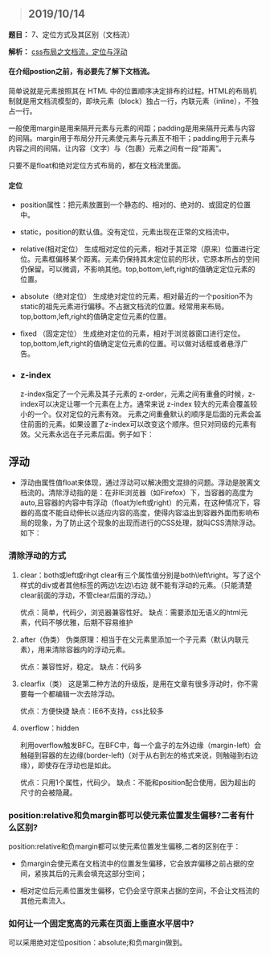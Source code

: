 > ## 2019/10/14

**题目：** 7、定位方式及其区别（文档流）

**解析：** [css布局之文档流，定位与浮动](https://www.jianshu.com/p/df4bc43fa963) 



#### 在介绍postion之前，有必要先了解下文档流。

简单说就是元素按照其在 HTML 中的位置顺序决定排布的过程。HTML的布局机制就是用文档流模型的，即块元素（block）独占一行，内联元素（inline），不独占一行。

一般使用margin是用来隔开元素与元素的间距；padding是用来隔开元素与内容的间隔。margin用于布局分开元素使元素与元素互不相干；padding用于元素与内容之间的间隔，让内容（文字）与（包裹）元素之间有一段“距离”。

只要不是float和绝对定位方式布局的，都在文档流里面。



#### 定位

- position属性：把元素放置到一个静态的、相对的、绝对的、或固定的位置中。

- static，position的默认值。没有定位，元素出现在正常的文档流中。
- relative(相对定位）
  生成相对定位的元素，相对于其正常（原来）位置进行定位。元素框偏移某个距离。元素仍保持其未定位前的形状，它原本所占的空间仍保留。可以微调，不影响其他。top,bottom,left,right的值确定定位元素的位置。



- absolute（绝对定位）
  生成绝对定位的元素，相对最近的一个position不为static的祖先元素进行偏移。不占据文档流的位置。经常用来布局。top,bottom,left,right的值确定定位元素的位置。

- fixed （固定定位）
  生成绝对定位的元素，相对于浏览器窗口进行定位。top,bottom,left,right的值确定定位元素的位置。可以做对话框或者悬浮广告。

- ### z-index

  z-index指定了一个元素及其子元素的 z-order，元素之间有重叠的时候，z-index可以决定让哪一个元素在上方。通常来说 z-index 较大的元素会覆盖较小的一个。仅对定位的元素有效。
  元素之间重叠默认的顺序是后面的元素会盖住前面的元素。如果设置了z-index可以改变这个顺序。但只对同级的元素有效。父元素永远在子元素后面。例子如下：



## 浮动

- 浮动由属性值float来体现，通过浮动可以解决图文混排的问题。浮动是脱离文档流的。清除浮动指的是：在非IE浏览器（如Firefox）下，当容器的高度为auto,且容器的内容中有浮动（float为left或right）的元素，在这种情况下，容器的高度不能自动伸长以适应内容的高度，使得内容溢出到容器外面而影响布局的现象，为了防止这个现象的出现而进行的CSS处理，就叫CSS清除浮动。如下：





### 清除浮动的方式

1. clear：both或left或rihgt
   clear有三个属性值分别是both\left\right。写了这个样式的div或者其他标签的两边\左边\右边 就不能有浮动的元素。（只能清楚clear前面的浮动，不管clear后面的浮动。）

   优点：简单，代码少，浏览器兼容性好。
   缺点：需要添加无语义的html元素，代码不够优雅，后期不容易维护

2. after（伪类）
   伪类原理：相当于在父元素里添加一个子元素（默认内联元素），用来清除容器内的浮动元素。

   优点：兼容性好，稳定。
   缺点：代码多

3. clearfix（类）
   这是第二种方法的升级版，是用在文章有很多浮动时，你不需要每一个都编辑一次去除浮动。

   优点：方便快捷
   缺点：IE6不支持，css比较多

4. overflow：hidden

   利用overflow触发BFC。在BFC中，每一个盒子的左外边缘（margin-left）会触碰到容器的左边缘(border-left)（对于从右到左的格式来说，则触碰到右边缘），即使存在浮动也是如此。

   优点：只用1个属性，代码少。
   缺点：不能和position配合使用，因为超出的尺寸的会被隐藏。





### position:relative和负margin都可以使元素位置发生偏移?二者有什么区别?

position:relative和负margin都可以使元素位置发生偏移,二者的区别在于：

- 负margin会使元素在文档流中的位置发生偏移，它会放弃偏移之前占据的空间，紧挨其后的元素会填充这部分空间；

- 相对定位后元素位置发生偏移，它仍会坚守原来占据的空间，不会让文档流的其他元素流入。







### 如何让一个固定宽高的元素在页面上垂直水平居中?

可以采用绝对定位position：absolute;和负margin做到。